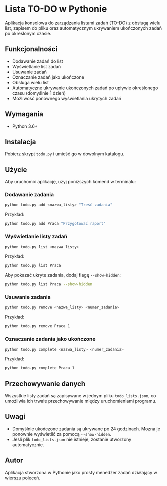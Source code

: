 # Lista TO-DO w Pythonie

Aplikacja konsolowa do zarządzania listami zadań (TO-DO) z obsługą wielu list, zapisem do pliku oraz automatycznym ukrywaniem ukończonych zadań po określonym czasie.

## Funkcjonalności
- Dodawanie zadań do list
- Wyświetlanie list zadań
- Usuwanie zadań
- Oznaczanie zadań jako ukończone
- Obsługa wielu list
- Automatyczne ukrywanie ukończonych zadań po upływie określonego czasu (domyślnie 1 dzień)
- Możliwość ponownego wyświetlania ukrytych zadań

## Wymagania
- Python 3.6+

## Instalacja
Pobierz skrypt `todo.py` i umieść go w dowolnym katalogu.

## Użycie
Aby uruchomić aplikację, użyj poniższych komend w terminalu:

### Dodawanie zadania
```sh
python todo.py add <nazwa_listy> "Treść zadania"
```
Przykład:
```sh
python todo.py add Praca "Przygotować raport"
```

### Wyświetlanie listy zadań
```sh
python todo.py list <nazwa_listy>
```
Przykład:
```sh
python todo.py list Praca
```
Aby pokazać ukryte zadania, dodaj flagę `--show-hidden`:
```sh
python todo.py list Praca --show-hidden
```

### Usuwanie zadania
```sh
python todo.py remove <nazwa_listy> <numer_zadania>
```
Przykład:
```sh
python todo.py remove Praca 1
```

### Oznaczanie zadania jako ukończone
```sh
python todo.py complete <nazwa_listy> <numer_zadania>
```
Przykład:
```sh
python todo.py complete Praca 1
```

## Przechowywanie danych
Wszystkie listy zadań są zapisywane w jednym pliku `todo_lists.json`, co umożliwia ich trwałe przechowywanie między uruchomieniami programu.

## Uwagi
- Domyślnie ukończone zadania są ukrywane po 24 godzinach. Można je ponownie wyświetlić za pomocą `--show-hidden`.
- Jeśli plik `todo_lists.json` nie istnieje, zostanie utworzony automatycznie.

## Autor
Aplikacja stworzona w Pythonie jako prosty menedżer zadań działający w wierszu poleceń.

